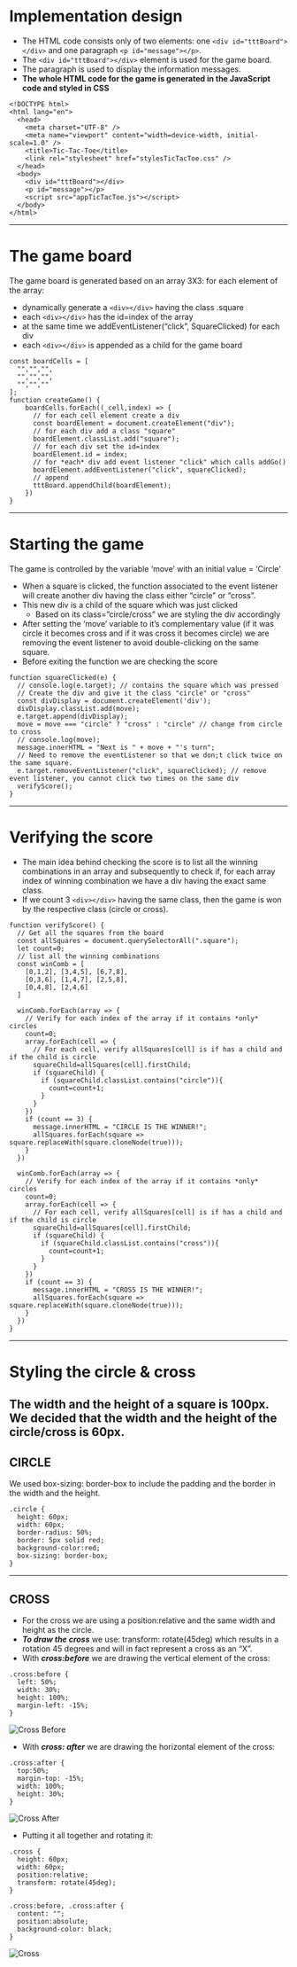 # Implementation design
* The HTML code consists only of two elements: one `<div id="tttBoard"></div>` and one paragraph `<p id="message"></p>`.
* The `<div id="tttBoard"></div>` element is used for the game board.
* The paragraph is used to display the information messages.
* **The whole HTML code for the game is generated in the JavaScript code and styled in CSS**

```   
<!DOCTYPE html>
<html lang="en">
  <head>
    <meta charset="UTF-8" />
    <meta name="viewport" content="width=device-width, initial-scale=1.0" />
    <title>Tic-Tac-Toe</title>
    <link rel="stylesheet" href="stylesTicTacToe.css" />
  </head>
  <body>
    <div id="tttBoard"></div>
    <p id="message"></p>
    <script src="appTicTacToe.js"></script>
  </body>
</html>
```
---
# The game board
The game board is generated based on an array 3X3: for each element of the array: 
* dynamically generate a `<div></div>` having the class .square
* each `<div></div>` has the id=index of the array
* at the same time we addEventListener(“click”, SquareClicked) for each div
* each `<div></div>` is appended as a child for the game board
```
const boardCells = [
  "","","",
  "","","",
  "","",""
];
function createGame() {
    boardCells.forEach((_cell,index) => {
      // for each cell element create a div
      const boardElement = document.createElement("div");
      // for each div add a class "square"
      boardElement.classList.add("square");
      // for each div set the id=index
      boardElement.id = index;
      // for *each* div add event listener "click" which calls addGo()
      boardElement.addEventListener("click", squareClicked);
      // append
      tttBoard.appendChild(boardElement);
    })
}
```
---
# Starting the game
The game is controlled by the variable ‘move’ with an initial value = ‘Circle’
* When a square is clicked, the function associated to the event listener will create another div having the class either “circle” or “cross”. 
* This new div is a child of the square which was just clicked
    * Based on its class=”circle/cross” we are styling the div accordingly
* After setting the ‘move’ variable to it’s complementary value (if it was circle it becomes cross and if it was cross it becomes circle) we are removing the event listener to avoid double-clicking on the same square. 
* Before exiting the function we are checking the score
```
function squareClicked(e) {
  // console.log(e.target); // contains the square which was pressed
  // Create the div and give it the class "circle" or "cross"
  const divDisplay = document.createElement('div');
  divDisplay.classList.add(move);
  e.target.append(divDisplay);
  move = move === "circle" ? "cross" : "circle" // change from circle to cross
  // console.log(move);
  message.innerHTML = "Next is " + move + "'s turn";
  // Need to remove the eventListener so that we don;t click twice on the same square.
  e.target.removeEventListener("click", squareClicked); // remove event listener, you cannot click two times on the same div
  verifyScore();
}
```
---
# Verifying the score
* The main idea behind checking the score is to list all the winning combinations in an array and subsequently to check if, for each array index of  winning combination we have a div having the exact same class. 
* If we count 3 `<div></div>` having the same class, then the game is won by the respective class (circle or cross).
```
function verifyScore() {
  // Get all the squares from the board 
  const allSquares = document.querySelectorAll(".square");
  let count=0;
  // list all the winning combinations
  const winComb = [
    [0,1,2], [3,4,5], [6,7,8],
    [0,3,6], [1,4,7], [2,5,8],
    [0,4,8], [2,4,6]
  ]

  winComb.forEach(array => {
    // Verify for each index of the array if it contains *only* circles
    count=0;
    array.forEach(cell => {
      // For each cell, verify allSquares[cell] is if has a child and if the child is circle
      squareChild=allSquares[cell].firstChild;
      if (squareChild) {
        if (squareChild.classList.contains("circle")){
          count=count+1;
        }
      } 
    })
    if (count == 3) {
      message.innerHTML = "CIRCLE IS THE WINNER!";
      allSquares.forEach(square => square.replaceWith(square.cloneNode(true)));
    }
  })

  winComb.forEach(array => {
    // Verify for each index of the array if it contains *only* circles
    count=0;
    array.forEach(cell => {
      // For each cell, verify allSquares[cell] is if has a child and if the child is circle
      squareChild=allSquares[cell].firstChild;
      if (squareChild) {
        if (squareChild.classList.contains("cross")){
          count=count+1;
        }
      } 
    })
    if (count == 3) {
      message.innerHTML = "CROSS IS THE WINNER!";
      allSquares.forEach(square => square.replaceWith(square.cloneNode(true)));
    }
  })
}
```
---
# Styling the circle & cross

The width and the height of a square is 100px. 
We decided that the width and the height of the circle/cross is 60px. 
---
## CIRCLE
We used box-sizing: border-box to include the padding and the border in the width and the height. 
```
.circle {
  height: 60px;
  width: 60px;
  border-radius: 50%;
  border: 5px solid red;
  background-color:red;
  box-sizing: border-box;
}
```

---
## CROSS
* For the cross we are using a position:relative and the same width and height as the circle. 
* ***To draw the cross*** we use: transform: rotate(45deg) which results in a rotation 45 degrees and will in fact represent a cross as an “X”. 
* With ***cross:before*** we are drawing the vertical element of the cross: 
```
.cross:before {
  left: 50%;
  width: 30%;
  height: 100%;
  margin-left: -15%;
}
```
![Cross Before](/docs/design_system/cross_before.jpg)
* With ***cross: after*** we are drawing the horizontal element of the cross: 
```
.cross:after {
  top:50%;
  margin-top: -15%;
  width: 100%;
  height: 30%;
}
```
![Cross After](/docs/design_system/cross_after.jpg)

* Putting it all together and rotating it: 

```
.cross {
  height: 60px;
  width: 60px;
  position:relative;
  transform: rotate(45deg);
}

.cross:before, .cross:after {
  content: "";
  position:absolute;
  background-color: black;
}
```
![Cross](/docs/design_system/cross.jpg)





